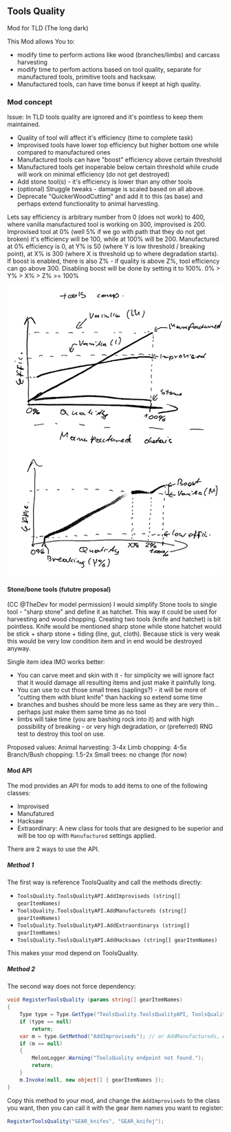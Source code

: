 ## Tools Quality
Mod for TLD (The long dark)

This Mod allows You to:
* modify time to perform actions like wood (branches/limbs) and carcass harvesting
* modify time to perfom actions based on tool quality, separate for manufactured tools, primitive tools and hacksaw.
* Manufactured tools, can have time bonus if keept at high quality.


### Mod concept
Issue: In TLD tools quality are ignored and it's pointless to keep them maintained.

* Quality of tool will affect it's efficiency (time to complete task)
* Improvised tools have lower top efficiency but higher bottom one while compared to manufactured ones
* Manufactured tools can have "boost" efficiency above certain threshold
* Manufactured tools get inoperable below certain threshold while crude will work on minimal efficiency (do not get destroyed)
* Add stone tool(s) - it's efficiency is lower than any other tools
* (optional) Struggle tweaks - damage is scaled based on all above.
* Deprecate "QuickerWoodCutting" and add it to this (as base) and perhaps extend functionality to animal harvesting.


Lets say efficiency is arbitrary number from 0 (does not work) to 400, where vanilla manufactured tool is working on 300, improvised is 200. 
Improvised tool at 0% (well 5% if we go with path that they do not get broken) it's efficiency will be 100, while at 100% will be 200.
Manufactured at 0% efficiency is 0, at Y% is 50 (where Y is low threshold / breaking point), at X% is 300 (where X is threshold up to where degradation starts).
If boost is enabled, there is also Z% - if quality is above Z%, tool efficiency can go above 300. Disabling boost will be done by setting it to 100%.
0% > Y% > X% > Z% >= 100%

![graphs](/TQ_graph1.png)

#### Stone/bone tools (fututre proposal)

(CC @TheDev for model permission)
I would simplify Stone tools to single tool - "sharp stone" and define it as hatchet.
This way it could be used for harvesting and wood chopping.
Creating two tools (knife and hatchet) is bit pointless. Knife would be mentioned sharp stone while stone hatchet would be stick + sharp stone + tiding (line, gut, cloth).
Because stick is very weak this would be very low condition item and in end would be destroyed anyway.

Single item idea IMO works better:
* You can carve meet and skin with it - for simplicity we will ignore fact that it would damage all resulting items and just make it painfully long.
* You can use to cut those small trees (saplings?) - it will be more of "cutting them with blunt knife" than hacking so extend some time
* branches and bushes should be more less same as they are very thin... perhaps just make them same time as no tool
* limbs will take time (you are bashing rock into it) and with high possibility of breaking - or very high degradation, or (preferred) RNG test to destroy this tool on use.

Proposed values:
Animal harvesting: 3-4x
Limb chopping: 4-5x
Branch/Bush chopping: 1.5-2x
Small trees: no change (for now)

#### Mod API

The mod provides an API for mods to add items to one of the following classes:
- Improvised
- Manufatured
- Hacksaw
- Extraordinary: A new class for tools that are designed to be superior and will be too op with `Manufactured` settings applied.

There are 2 ways to use the API.

##### Method 1
The first way is reference ToolsQuality and call the methods directly:
- `ToolsQuality.ToolsQualityAPI.AddImproviseds (string[] gearItemNames)`
- `ToolsQuality.ToolsQualityAPI.AddManufactureds (string[] gearItemNames)`
- `ToolsQuality.ToolsQualityAPI.AddExtraordinarys (string[] gearItemNames)`
- `ToolsQuality.ToolsQualityAPI.AddHacksaws (string[] gearItemNames)`

This makes your mod depend on ToolsQuality.


##### Method 2

The second way does not force dependency:

```csharp
void RegisterToolsQuality (params string[] gearItemNames)
{
    Type type = Type.GetType("ToolsQuality.ToolsQualityAPI, ToolsQuality");
    if (type == null)
        return;
    var m = type.GetMethod("AddImproviseds"); // or AddManufactureds, AddExtraordinarys, AddHacksaws
    if (m == null)
    {
        MelonLogger.Warning("ToolsQuality endpoint not found.");
        return;
    }
    m.Invoke(null, new object[] { gearItemNames });
}
```

Copy this method to your mod, and change the `AddImproviseds` to the class you want, then you can call it with the gear item names you want to register:

```csharp
RegisterToolsQuality("GEAR_knifes", "GEAR_knifej");
```
